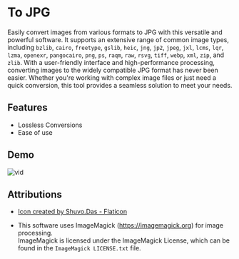 
# To JPG

Easily convert images from various formats to JPG with this versatile and powerful software. It supports an extensive range of common image types, including `bzlib`, `cairo`, `freetype`, `gslib`, `heic`, `jng`, `jp2`, `jpeg`, `jxl`, `lcms`, `lqr`, `lzma`, `openexr`, `pangocairo`, `png`, `ps`, `raqm`, `raw`, `rsvg`, `tiff`, `webp`, `xml`, `zip`, and `zlib`. With a user-friendly interface and high-performance processing, converting images to the widely compatible JPG format has never been easier. Whether you're working with complex image files or just need a quick conversion, this tool provides a seamless solution to meet your needs.


## Features

- Lossless Conversions
- Ease of use


## Demo

![vid](https://github.com/user-attachments/assets/015fb70b-3e50-438b-833b-2ebe4ab94f17)


## Attributions

- [Icon created by Shuvo.Das - Flaticon](https://www.flaticon.com/free-icons/jpg-file)

- This software uses ImageMagick (https://imagemagick.org) for image processing.  
  ImageMagick is licensed under the ImageMagick License, which can be found in the `ImageMagick LICENSE.txt` file.


